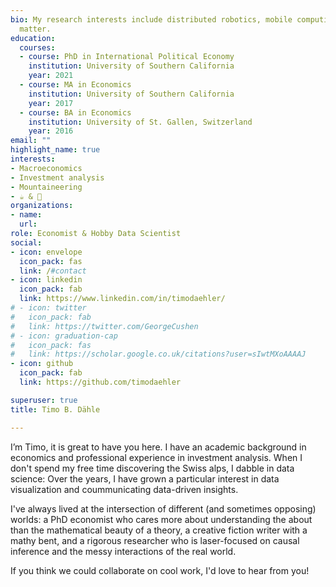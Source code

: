 ```yaml
---
bio: My research interests include distributed robotics, mobile computing and programmable
  matter.
education:
  courses:
  - course: PhD in International Political Economy
    institution: University of Southern California
    year: 2021
  - course: MA in Economics
    institution: University of Southern California
    year: 2017
  - course: BA in Economics
    institution: University of St. Gallen, Switzerland
    year: 2016
email: ""
highlight_name: true
interests:
- Macroeconomics
- Investment analysis
- Mountaineering
- ☕ & 🍷
organizations:
- name: 
  url: 
role: Economist & Hobby Data Scientist
social:
- icon: envelope
  icon_pack: fas
  link: /#contact
- icon: linkedin
  icon_pack: fab
  link: https://www.linkedin.com/in/timodaehler/
# - icon: twitter
#   icon_pack: fab
#   link: https://twitter.com/GeorgeCushen
# - icon: graduation-cap
#   icon_pack: fas
#   link: https://scholar.google.co.uk/citations?user=sIwtMXoAAAAJ
- icon: github
  icon_pack: fab
  link: https://github.com/timodaehler

superuser: true
title: Timo B. Dähle

---
```

I’m Timo, it is great to have you here. I have an academic background in economics and professional experience in investment analysis. When I don't spend my free time discovering the Swiss alps, I dabble in data science: Over the years, I have grown a particular interest in data visualization and coummunicating data-driven insights. 

I've always lived at the intersection of different (and sometimes opposing) worlds: a PhD economist who cares more about understanding the  about than the mathematical beauty of a theory, a creative fiction writer with a mathy bent, and a rigorous researcher who is laser-focused on causal inference and the messy interactions of the real world. 

If you think we could collaborate on cool work, I'd love to hear from you!


